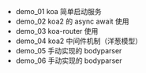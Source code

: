 <!--
 * @Author: your name
 * @Date: 2021-11-17 22:50:24
 * @Description: file content
-->

- demo_01 koa 简单启动服务
- demo_02 koa2 的 async await 使用
- demo_03 koa-router 使用
- demo_04 koa2 中间件机制（洋葱模型）
- demo_05 手动实现的 bodyparser
- demo_06 手动实现的 bodyparser
